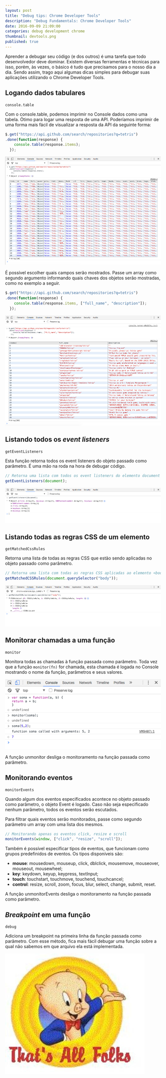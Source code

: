 ```yaml
---
layout: post
title: "Debug tips: Chrome Developer Tools"
description: "Debug Fundamentals: Chrome Developer Tools"
date: 2016-09-09 21:09:00
categories: debug development chrome
thumbnail: devtools.png
published: true
---
```


Aprender a debugar seu código (e dos outros) é uma tarefa que todo desenvolvedor deve dominar.  Existem diversas ferramentas e técnicas para isso, porém, às vezes, o básico é tudo que precisamos para o nosso dia a dia. Sendo assim, trago aqui algumas dicas simples para debugar suas aplicações utilizando o Chrome Developer Tools. 

## Logando dados tabulares
    console.table

Com o console.table, podemos imprimir no Console dados como uma tabela. Ótimo para logar uma resposta de uma API. Poderíamos imprimir de uma forma mais fácil de visualizar a resposta da API da seguinte forma:

```js
$.get("https://api.github.com/search/repositories?q=tetris")
.done(function(response) {
    console.table(response.items);
  });
```

![](/blog/assets/images/consoletable1.png)

É possível escolher quais campos serão mostrados. Passe um array como segundo argumento informando quais chaves dos objetos serão mostradas, como no exemplo a seguir.

```js
$.get("https://api.github.com/search/repositories?q=tetris")
.done(function(response) {
    console.table(response.items, ["full_name", "description"]);
  });
```

![](/blog/assets/images/consoletable2.png)

## Listando todos os *event listeners*
    getEventListeners

Esta função retorna todos os event listeners do objeto passado como parâmetro. É uma mão na roda na hora de debugar código.

```js
// Retorna uma lista com todos os event listeners do elemento document
getEventListeners(document);
```

![](/blog/assets/images/event-listener-console.png)

## Listando todas as regras CSS de um elemento
    getMatchedCssRules

Retorna uma lista de todas as regras CSS que estão sendo aplicadas no objeto passado como parâmetro.

```js
// Retorna uma lista com todas as regras CSS aplicadas ao elemento <body>
getMatchedCSSRules(document.querySelector("body"));
```

![](/blog/assets/images/console-regras-css-elemento.png)

## Monitorar chamadas a uma função
    monitor

Monitora todas as chamadas à função passada como parâmetro. Toda vez que a função `monitor(fn)` for chamada, esta chamada é logada no Console mostrando o nome da função, parâmetros e seus valores.

![](/blog/assets/images/monitor.png)

A função unmonitor desliga o monitoramento na função passada como parâmetro.

## Monitorando eventos
    monitorEvents

Quando algum dos eventos especificados acontece no objeto passado como parâmetro, o objeto Event é logado. Caso não seja especificado nenhum parâmetro, todos os eventos serão escutados.

Para filtrar quais eventos serão monitorados, passe como segundo parâmetro um array com uma lista dos mesmos.

```js
// Monitorando apenas os eventos click, resize e scroll
monitorEvents(window, ["click", "resize", "scroll"]);
```

Também é possível especificar tipos de eventos, que funcionam como grupos predefinidos de eventos. Os tipos disponíveis são:

* **mouse**: mousedown, mouseup, click, dblclick, mousemove, mouseover, mouseout, mousewheel;
* **key**: keydown, keyup, keypress, textInput;
* **touch**: touchstart, touchmove, touchend, touchcancel;
* **control**: resize, scroll, zoom, focus, blur, select, change, submit, reset.

A função unmonitorEvents desliga o monitoramento na função passada como parâmetro.

## *Breakpoint* em uma função
    debug

Adiciona um breakpoint na primeira linha da função passada como parâmetro. Com esse método, fica mais fácil debugar uma função sobre a qual não sabemos em que arquivo ela está implementada.

![](/blog/assets/images/thatsallfolks.jpg)